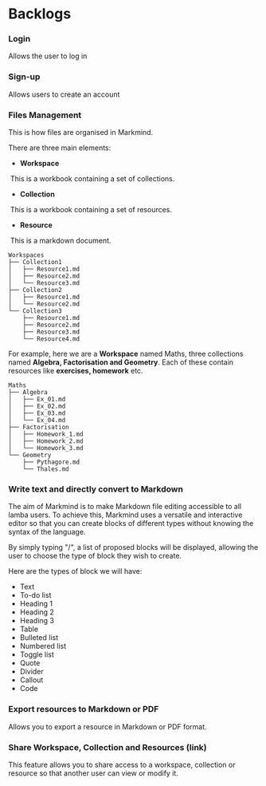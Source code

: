 # Backlogs

### Login

Allows the user to log in

### Sign-up

Allows users to create an account

### Files Management

This is how files are organised in Markmind.

There are three main elements:

- **Workspace**

​	This is a workbook containing a set of collections.

- **Collection**

​	This is a workbook containing a set of resources.

- **Resource**

​	This is a markdown document.

```
Workspaces
├── Collection1
│   ├── Resource1.md
│   ├── Resource2.md
│   └── Resource3.md
├── Collection2
│   ├── Resource1.md
│   └── Resource2.md
└── Collection3
    ├── Resource1.md
    ├── Resource2.md
    ├── Resource3.md
    └── Resource4.md
```

For example, here we are a **Workspace** named Maths, three collections named **Algebra, Factorisation and Geometry**. Each of these contain resources like **exercises, homework** etc.

```
Maths
├── Algebra
│   ├── Ex_01.md
│   ├── Ex_02.md
│   ├── Ex_03.md
│   └── Ex_04.md
├── Factorisation
│   ├── Homework_1.md
│   ├── Homework_2.md
│   └── Homework_3.md
└── Geometry
    ├── Pythagore.md
    └── Thales.md
```



### Write text and directly convert to Markdown

The aim of Markmind is to make Markdown file editing accessible to all lamba users.  To achieve this, Markmind uses a versatile and interactive editor so that you can create blocks of different types without knowing the syntax of the language.

By simply typing "/", a list of proposed blocks will be displayed, allowing the user to choose the type of block they wish to create.

Here are the types of block we will have:

- Text
- To-do list
- Heading 1
- Heading 2
- Heading 3
- Table
- Bulleted list
- Numbered list
- Toggle list
- Quote
- Divider
- Callout
- Code

### Export resources to Markdown or PDF

Allows you to export a resource in Markdown or PDF format.

### Share Workspace, Collection and Resources (link)

This feature allows you to share access to a workspace, collection or resource so that another user can view or modify it.

